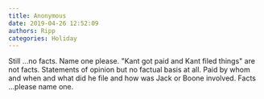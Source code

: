 ```yaml
---
title: Anonymous
date: 2019-04-26 12:52:09
authors: Ripp
categories: Holiday
---
```


 Still ...no facts. Name one please.  "Kant got paid and Kant filed things" are not facts.  Statements of opinion but no factual basis at all.  Paid by whom and when and what did he file and how was Jack or Boone involved. Facts ...please name one.